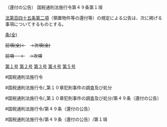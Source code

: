 （還付の公告）
国税通則法施行令第４９条第１項

[法第百四十五条第二項](国税通則法＿＿＿＿＿第１４５条第２項)（領置物件等の還付等）の規定による公告は、次に掲げる事項についてするものとする。

[条(全)](国税通則法施行＿令＿第４９条_.md)

~~前項(全)←~~　~~→次項(全)~~

~~前項 　 ←~~　~~→次項~~

[第１号](国税通則法施行＿令＿第４９条第１項第１号.md)  [第２号](国税通則法施行＿令＿第４９条第１項第２号.md)  [第３号](国税通則法施行＿令＿第４９条第１項第３号.md)  [第４号](国税通則法施行＿令＿第４９条第１項第４号.md)  [第５号](国税通則法施行＿令＿第４９条第１項第５号.md)  

#国税通則法施行令

#国税通則法施行令/_第１０章犯則事件の調査及び処分

#国税通則法施行令/_第１０章犯則事件の調査及び処分/第４９条（還付の公告）

#国税通則法施行令/第４９条（還付の公告）

#国税通則法施行令/第４９条（還付の公告）/第１項

